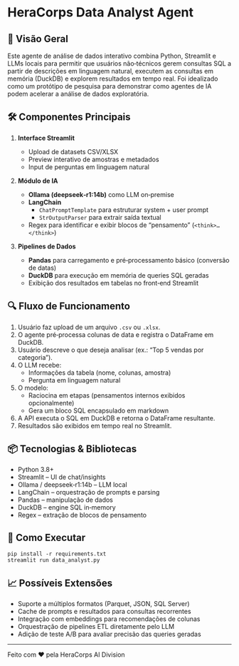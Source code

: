 # HeraCorps Data Analyst Agent

## 🚀 Visão Geral  
Este agente de análise de dados interativo combina Python, Streamlit e LLMs locais para permitir que usuários não‑técnicos gerem consultas SQL a partir de descrições em linguagem natural, executem as consultas em memória (DuckDB) e explorem resultados em tempo real. Foi idealizado como um protótipo de pesquisa para demonstrar como agentes de IA podem acelerar a análise de dados exploratória.


## 🛠 Componentes Principais  

1. **Interface Streamlit**  
   - Upload de datasets CSV/XLSX  
   - Preview interativo de amostras e metadados  
   - Input de perguntas em linguagem natural  

2. **Módulo de IA**  
   - **Ollama (deepseek‑r1:14b)** como LLM on‑premise  
   - **LangChain**  
     - `ChatPromptTemplate` para estruturar system + user prompt  
     - `StrOutputParser` para extrair saída textual  
   - Regex para identificar e exibir blocos de “pensamento” (`<think>…</think>`)

3. **Pipelines de Dados**  
   - **Pandas** para carregamento e pré‑processamento básico (conversão de datas)  
   - **DuckDB** para execução em memória de queries SQL geradas  
   - Exibição dos resultados em tabelas no front‑end Streamlit  

## 🔍 Fluxo de Funcionamento  

1. Usuário faz upload de um arquivo `.csv` ou `.xlsx`.  
2. O agente pré‑processa colunas de data e registra o DataFrame em DuckDB.  
3. Usuário descreve o que deseja analisar (ex.: “Top 5 vendas por categoria”).  
4. O LLM recebe:
   - Informações da tabela (nome, colunas, amostra)
   - Pergunta em linguagem natural  
5. O modelo:
   - Raciocina em etapas (pensamentos internos exibidos opcionalmente)  
   - Gera um bloco SQL encapsulado em markdown  
6. A API executa o SQL em DuckDB e retorna o DataFrame resultante.  
7. Resultados são exibidos em tempo real no Streamlit.

## 📦 Tecnologias & Bibliotecas  
- Python 3.8+  
- Streamlit – UI de chat/insights  
- Ollama / deepseek‑r1:14b – LLM local  
- LangChain – orquestração de prompts e parsing  
- Pandas – manipulação de dados  
- DuckDB – engine SQL in‑memory  
- Regex – extração de blocos de pensamento  

## 🚀 Como Executar  

```shell
pip install -r requirements.txt
streamlit run data_analyst.py
```

## 📈 Possíveis Extensões  
- Suporte a múltiplos formatos (Parquet, JSON, SQL Server)  
- Cache de prompts e resultados para consultas recorrentes  
- Integração com embeddings para recomendações de colunas  
- Orquestração de pipelines ETL diretamente pelo LLM  
- Adição de teste A/B para avaliar precisão das queries geradas  

---
Feito com ❤️ pela HeraCorps AI Division  
